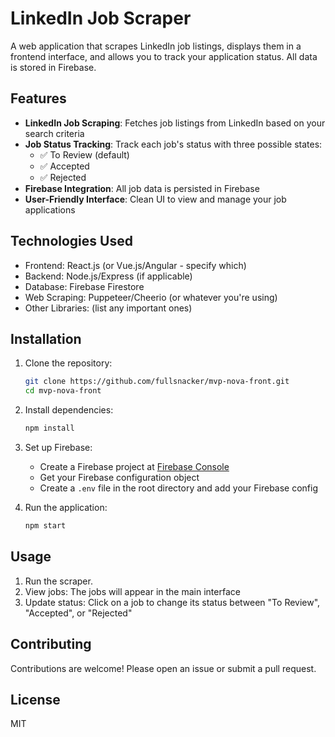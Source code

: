 # LinkedIn Job Scraper

A web application that scrapes LinkedIn job listings, displays them in a frontend interface, and allows you to track your application status. All data is stored in Firebase.

## Features

- **LinkedIn Job Scraping**: Fetches job listings from LinkedIn based on your search criteria
- **Job Status Tracking**: Track each job's status with three possible states:
  - ✅ To Review (default)
  - ✅ Accepted
  - ✅ Rejected
- **Firebase Integration**: All job data is persisted in Firebase
- **User-Friendly Interface**: Clean UI to view and manage your job applications

## Technologies Used

- Frontend: React.js (or Vue.js/Angular - specify which)
- Backend: Node.js/Express (if applicable)
- Database: Firebase Firestore
- Web Scraping: Puppeteer/Cheerio (or whatever you're using)
- Other Libraries: (list any important ones)

## Installation

1. Clone the repository:
   ```bash
   git clone https://github.com/fullsnacker/mvp-nova-front.git
   cd mvp-nova-front
   ```

2. Install dependencies:
   ```bash
   npm install
   ```

3. Set up Firebase:
   - Create a Firebase project at [Firebase Console](https://console.firebase.google.com/)
   - Get your Firebase configuration object
   - Create a `.env` file in the root directory and add your Firebase config
     
4. Run the application:
   ```bash
   npm start
   ```

## Usage

1. Run the scraper.
2. View jobs: The jobs will appear in the main interface
3. Update status: Click on a job to change its status between "To Review", "Accepted", or "Rejected"

## Contributing

Contributions are welcome! Please open an issue or submit a pull request.

## License

MIT
